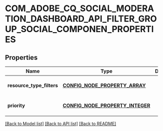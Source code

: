 # COM_ADOBE_CQ_SOCIAL_MODERATION_DASHBOARD_API_FILTER_GROUP_SOCIAL_COMPONEN_PROPERTIES

## Properties
Name | Type | Description | Notes
------------ | ------------- | ------------- | -------------
**resource_type_filters** | [**CONFIG_NODE_PROPERTY_ARRAY**](configNodePropertyArray.md) |  | [optional] [default to null]
**priority** | [**CONFIG_NODE_PROPERTY_INTEGER**](configNodePropertyInteger.md) |  | [optional] [default to null]

[[Back to Model list]](../README.md#documentation-for-models) [[Back to API list]](../README.md#documentation-for-api-endpoints) [[Back to README]](../README.md)


